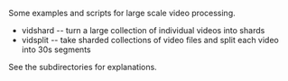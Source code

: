 Some examples and scripts for large scale video processing.

- vidshard -- turn a large collection of individual videos into shards
- vidsplit -- take sharded collections of video files and split each video into 30s segments

See the subdirectories for explanations.
